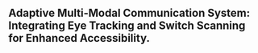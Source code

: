 
## Adaptive Multi-Modal Communication System: Integrating Eye Tracking and Switch Scanning for Enhanced Accessibility.


